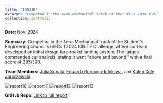 ```yaml
---
title: "IGNITE"
excerpt: "Competed in the Aero-Mechanical Track of the SEC's 2024 IGNITE Challenge with a rocket landing system design, earning near-perfect scores.<br/>"
collection: portfolio
---
```


**Date:** Nov. 2024

**Summary:** Competing in the Aero-Mechanical Track of the Student's Engineering Council's (SECs') 2024 IGNITE Challenge, where our team developed an initial design for a rocket landing system. The judges commended our analysis, stating it went "above and beyond," with a final score of 295/300. 

**Team Members:** [Julia Sopala](https://www.linkedin.com/in/julia-sopala-3475b3298/), [Eduardo Burciaga-Ichikawa](https://www.linkedin.com/in/eduardo-burciaga-ichikawa/), and [Kalen Cole Jaroszewski](https://www.linkedin.com/in/kalen-cole-jaroszewski-a49229271/)  

![report10](https://github.com/Ian-Wilhite/ian-wilhite/images/AM5_SEC_IGNITE_2024-images-10.jpg)
![report11](https://github.com/Ian-Wilhite/ian-wilhite/images/AM5_SEC_IGNITE_2024-images-11.jpg)
![report12](https://github.com/Ian-Wilhite/ian-wilhite/images/AM5_SEC_IGNITE_2024-images-12.jpg)
![report13](https://github.com/Ian-Wilhite/ian-wilhite/images/AM5_SEC_IGNITE_2024-images-13.jpg)

**GitHub Repo:** [Link to full report](https://github.com/Ian-Wilhite/Ignite24/blob/main/AM5_SEC_IGNITE_2024.pdf)  


<!-- **Supporting Images:**   -->
<!-- <img src="/images/ignite_competition.png" alt="IGNITE Competition" style="max-width: 100%;"> -->

